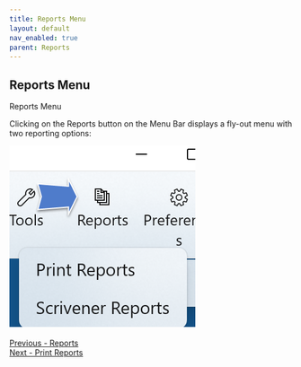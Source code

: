 ```yaml
---
title: Reports Menu
layout: default
nav_enabled: true
parent: Reports
---
```

## Reports Menu ##
Reports Menu

Clicking on the Reports button on the Menu Bar displays a fly-out menu with two reporting options:

![](Print-Reports-Button-and-Menu-1.png)
 <br/>
 <br/>
[Previous - Reports](Reports.md) <br/>
[Next - Print Reports](Print_Reports.md) <br/>
